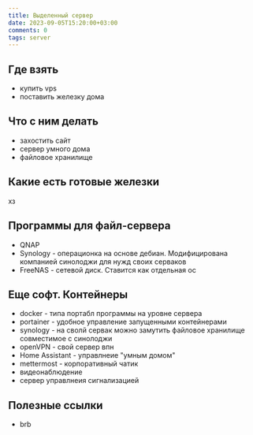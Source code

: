 ```yaml
---
title: Выделенный сервер
date: 2023-09-05T15:20:00+03:00
comments: 0
tags: server
---
```


## Где взять
- купить vps
- поставить железку дома

## Что с ним делать
- захостить сайт
- сервер умного дома
- файловое хранилище

## Какие есть готовые железки
хз

## Программы для файл-сервера
- QNAP
- Synology - операционка на основе дебиан. Модифицирована компанией синолоджи для нужд своих серваков
- FreeNAS - сетевой диск. Ставится как отдельная ос

## Еще софт. Контейнеры
- docker - типа портабл программы на уровне сервера
- portainer - удобное управление запущенными контейнерами
- synology - на сволй сервак можно замутить файловое хранилище совместимое с синолоджи 
- openVPN - свой сервер впн
- Home Assistant - управлнеие "умным домом"
- mettermost - корпоративный чатик
- видеонаблюдение
- сервер управлнеия сигнализацией

## Полезные ссылки
- brb
